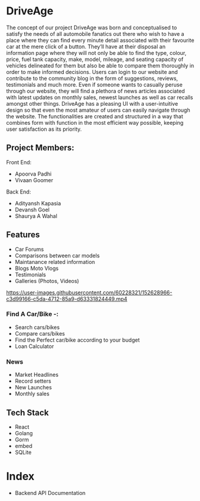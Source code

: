 # DriveAge
The concept of our project DriveAge was born and conceptualised to satisfy the needs of all automobile fanatics out there who wish to have a place where they can find every minute detail associated with their favourite car at the mere click of a button. They’ll have at their disposal an information page where they will not only be able to find the type, colour, price, fuel tank capacity, make, model, mileage, and seating capacity of vehicles delineated for them but also be able to compare them thoroughly in order to make informed decisions. Users can login to our website and contribute to the community blog in the form of suggestions, reviews, testimonials and much more. Even if someone wants to casually peruse through our website, they will find a plethora of news articles associated with latest updates on monthly sales, newest launches as well as car recalls amongst other things. DriveAge has a pleasing UI with a user-intuitive design so that even the most amateur of users can easily navigate through the website. The functionalities are created and structured in a way that combines form with function in the most efficient way possible, keeping user satisfaction as its priority. 

## Project Members:
Front End:
 - Apoorva Padhi
 - Vivaan Goomer

Back End:
 - Adityansh Kapasia 
 - Devansh Goel  
 - Shaurya A Wahal

## Features
 - Car Forums 
 - Comparisons between car models
 - Maintanance related information   
 - Blogs Moto Vlogs
 - Testimonials 
 - Galleries (Photos, Videos)

https://user-images.githubusercontent.com/60228321/152628966-c3d99166-c5da-4712-85a9-d63331824449.mp4


### Find A Car/Bike -:

 - Search cars/bikes
 - Compare cars/bikes
 - Find the Perfect car/bike according to your budget
 - Loan Calculator

### News

 - Market Headlines
 - Record setters
 - New Launches
 - Monthly sales

## Tech Stack

 - React
 - Golang
 - Gorm
 - embed
 - SQLite

# Index
 - Backend API Documentation
